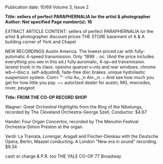 Publication date: 10/69
Volume 3, Issue 2

**Title: sellers of perfect PARAPHERNALIA lor the artist & photographer**
**Author: Not specified**
**Page number(s): 16**

EXTRACT ARTICLE CONTENT:
sellers of 
perfect 
PARAPHERNALIA 
lor the 
artist & photographer 
discount prices 
THE STORE 
basement of A & A building 
corner of York and Chapel



NEW RECORDINGS 
Austin America. 
The lowest-priced car 
with fully-automatic 4-speed transmission. 
Only '1899 .. oc. 
(And the price includes everything you see in this ad.) 
fully·auromalic, 
4-sp~ed transmission. 
larsest trunk in its class. 
opeoins quarcer·v~nts 
and rear windows. 
chrome wb~l-disc:s. 
self-adjustinB, 
fade-free disc brakes. 
unique hydrolastic suspension system. 
Com< "' <ho Au,.;n Am.,;n. 
~ 
And see how much you get for how little you pay. ~~ 
autorlzed dealer for austin, MG, mercedes, rover, peugeot


**Title: FROM THE CO-OP RECORD SHOP**

Wagner: Great Orchestral Highlights from the Ring of the Nibelungs, 
recorded by The Cleveland Orchestra-George Szell, Conductor. 
$4.67 

Handel: Four Organ Concertos, recorded by The Menuhin Festival 
Orchestra-Simon Preston at the organ. 

Verdi: La Traviata, Lorengar, Aragall and Fischer-Dieskau with the Deutsche 
Opera, Berlin, Maazel conducting. A London "New era in sound" recording. $9.34 

cash or charge & P.R. too 
THE YALE CO-OP 77 Broadway